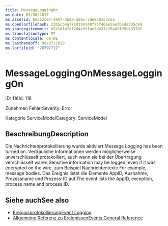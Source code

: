 ```yaml
---
title: MessageLoggingOn
ms.date: 03/30/2017
ms.assetid: b6252ce4-395f-4b9a-a58c-7de8c81c7c5a
ms.openlocfilehash: 23b5cb4a77cd199348f95f466e5ae3beda305c04
ms.sourcegitcommit: d2e1dfa7ef2d4e9ffae3d431cf6a4ffd9c8d378f
ms.translationtype: MT
ms.contentlocale: de-DE
ms.lasthandoff: 09/07/2019
ms.locfileid: "70797717"
---
```

# <a name="messageloggingon"></a><span data-ttu-id="3ef90-102">MessageLoggingOn</span><span class="sxs-lookup"><span data-stu-id="3ef90-102">MessageLoggingOn</span></span>
<span data-ttu-id="3ef90-103">ID: 116</span><span class="sxs-lookup"><span data-stu-id="3ef90-103">Id: 116</span></span>  
  
 <span data-ttu-id="3ef90-104">Zunehmen Fehler</span><span class="sxs-lookup"><span data-stu-id="3ef90-104">Severity: Error</span></span>  
  
 <span data-ttu-id="3ef90-105">Kategorie ServiceModel</span><span class="sxs-lookup"><span data-stu-id="3ef90-105">Category: ServiceModel</span></span>  
  
## <a name="description"></a><span data-ttu-id="3ef90-106">Beschreibung</span><span class="sxs-lookup"><span data-stu-id="3ef90-106">Description</span></span>  
 <span data-ttu-id="3ef90-107">Die Nachrichtenprotokollierung wurde aktiviert.</span><span class="sxs-lookup"><span data-stu-id="3ef90-107">Message Logging has been turned on.</span></span> <span data-ttu-id="3ef90-108">Vertrauliche Informationen werden möglicherweise unverschlüsselt protokolliert, auch wenn sie bei der Übertragung verschlüsselt waren,</span><span class="sxs-lookup"><span data-stu-id="3ef90-108">Sensitive information may be logged, even if it was encrypted on the wire.</span></span> <span data-ttu-id="3ef90-109">zum Beispiel Nachrichtentexte.</span><span class="sxs-lookup"><span data-stu-id="3ef90-109">For example, message bodies.</span></span> <span data-ttu-id="3ef90-110">Das Ereignis listet die Elemente AppID, Ausnahme, Prozessname und Prozess-ID auf.</span><span class="sxs-lookup"><span data-stu-id="3ef90-110">The event lists the AppID, exception, process name and process ID.</span></span>  
  
## <a name="see-also"></a><span data-ttu-id="3ef90-111">Siehe auch</span><span class="sxs-lookup"><span data-stu-id="3ef90-111">See also</span></span>

- [<span data-ttu-id="3ef90-112">Ereignisprotokollierung</span><span class="sxs-lookup"><span data-stu-id="3ef90-112">Event Logging</span></span>](index.md)
- [<span data-ttu-id="3ef90-113">Allgemeine Referenz zu Ereignissen</span><span class="sxs-lookup"><span data-stu-id="3ef90-113">Events General Reference</span></span>](events-general-reference.md)
